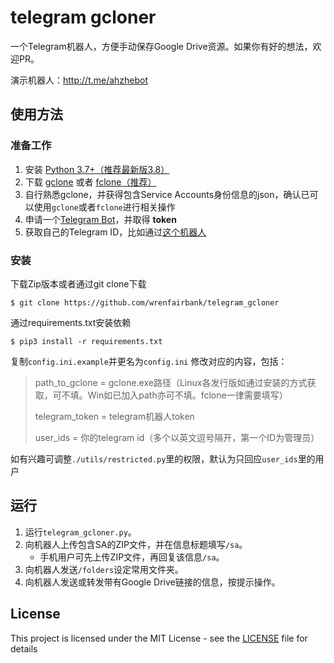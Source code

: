 
# telegram gcloner

一个Telegram机器人，方便手动保存Google Drive资源。如果你有好的想法，欢迎PR。

演示机器人：http://t.me/ahzhebot

## 使用方法

### 准备工作

1. 安装 [Python 3.7+（推荐最新版3.8）](https://www.python.org/downloads/)
2. 下载 [gclone](https://github.com/donwa/gclone/releases) 或者 [fclone（推荐）](https://github.com/mawaya/rclone/releases)
3. 自行熟悉gclone，并获得包含Service Accounts身份信息的json，确认已可以使用`gclone`或者`fclone`进行相关操作
4. 申请一个[Telegram Bot](https://core.telegram.org/bots#6-botfather)，并取得 **token**
5. 获取自己的Telegram ID，比如通过[这个机器人](https://t.me/userinfobot)

### 安装

下载Zip版本或者通过git clone下载
```
$ git clone https://github.com/wrenfairbank/telegram_gcloner
```
通过requirements.txt安装依赖
```
$ pip3 install -r requirements.txt
```
复制`config.ini.example`并更名为`config.ini`
修改对应的内容，包括：

> path_to_gclone = gclone.exe路径（Linux各发行版如通过安装的方式获取，可不填。Win如已加入path亦可不填。fclone一律需要填写）
>
> telegram_token = telegram机器人token
>
> user_ids = 你的telegram id（多个以英文逗号隔开，第一个ID为管理员）

如有兴趣可调整`./utils/restricted.py`里的权限，默认为只回应`user_ids`里的用户

## 运行

1. 运行`telegram_gcloner.py`。
2. 向机器人上传包含SA的ZIP文件，并在信息标题填写`/sa`。
   - 手机用户可先上传ZIP文件，再回复该信息`/sa`。
3. 向机器人发送`/folders`设定常用文件夹。
4. 向机器人发送或转发带有Google Drive链接的信息，按提示操作。


## License

This project is licensed under the MIT License - see the [LICENSE](LICENSE) file for details

